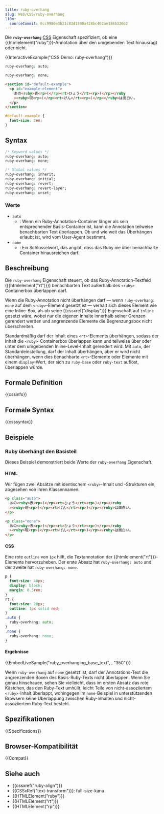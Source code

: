 ```yaml
---
title: ruby-overhang
slug: Web/CSS/ruby-overhang
l10n:
  sourceCommit: 0cc9980e3b21c83d1800a428bc402ae1865326b2
---
```


Die **`ruby-overhang`** [CSS](/de/docs/Web/CSS) Eigenschaft spezifiziert, ob eine {{htmlelement("ruby")}}-Annotation über den umgebenden Text hinausragt oder nicht.

{{InteractiveExample("CSS Demo: ruby-overhang")}}

```css interactive-example-choice
ruby-overhang: auto;
```

```css interactive-example-choice
ruby-overhang: none;
```

```html interactive-example
<section id="default-example">
  <p id="example-element">
    あの<ruby>表<rp>(</rp><rt>ひょう</rt><rp>)</rp></ruby
    ><ruby>現<rp>(</rp><rt>げん</rt><rp>)</rp></ruby>は面白い。
  </p>
</section>
```

```css interactive-example
#default-example {
  font-size: 2em;
}
```

## Syntax

```css
/* Keyword values */
ruby-overhang: auto;
ruby-overhang: none;

/* Global values */
ruby-overhang: inherit;
ruby-overhang: initial;
ruby-overhang: revert;
ruby-overhang: revert-layer;
ruby-overhang: unset;
```

### Werte

- `auto`
  - : Wenn ein Ruby-Annotation-Container länger als sein entsprechender Basis-Container ist, kann die Annotation teilweise benachbarten Text überlappen. Ob und wie weit das Überhängen erlaubt ist, wird vom User-Agent bestimmt.
- `none`
  - : Ein Schlüsselwort, das angibt, dass das Ruby nie über benachbarte Container hinausreichen darf.

## Beschreibung

Die `ruby-overhang` Eigenschaft steuert, ob das Ruby-Annotation-Textfeld ({{htmlelement("rt")}}) benachbarten Text außerhalb des `<ruby>` Containerbox überlappen darf.

Wenn die Ruby-Annotation nicht überhängen darf &mdash; wenn `ruby-overhang: none` auf dem `<ruby>`-Element gesetzt ist &mdash; verhält sich dieses Element wie eine Inline-Box, als ob seine {{cssxref("display")}} Eigenschaft auf `inline` gesetzt wäre, wobei nur die eigenen Inhalte innerhalb seiner Grenzen gerendert werden und angrenzende Elemente die Begrenzungsbox nicht überschreiten.

Standardmäßig darf der Inhalt eines `<rt>`-Elements überhängen, sodass der Inhalt die `<ruby>`-Containerbox überlappen kann und teilweise über oder unter dem umgebenden Inline-Level-Inhalt gerendert wird. Mit `auto`, der Standardeinstellung, darf der Inhalt überhängen, aber er wird nicht überhängen, wenn dies benachbarte `<rt>`-Elemente oder Elemente mit einem `display`-Wert, der sich zu `ruby-base` oder `ruby-text` auflöst, überlappen würde.

## Formale Definition

{{cssinfo}}

## Formale Syntax

{{csssyntax}}

## Beispiele

### Ruby überhängt den Basisteil

Dieses Beispiel demonstriert beide Werte der `ruby-overhang` Eigenschaft.

#### HTML

Wir fügen zwei Absätze mit identischem `<ruby>`-Inhalt und -Strukturen ein, abgesehen von ihren Klassennamen.

```html
<p class="auto">
  あの<ruby>表<rp>(</rp><rt>ひょう</rt><rp>)</rp></ruby
  ><ruby>現<rp>(</rp><rt>げん</rt><rp>)</rp></ruby>は面白い。
</p>

<p class="none">
  あの<ruby>表<rp>(</rp><rt>ひょう</rt><rp>)</rp></ruby
  ><ruby>現<rp>(</rp><rt>げん</rt><rp>)</rp></ruby>は面白い。
</p>
```

#### CSS

Eine rote `outline` von `1px` hilft, die Textannotation der {{htmlelement("rt")}}-Elemente hervorzuheben. Der erste Absatz hat `ruby-overhang: auto` und der zweite hat `ruby-overhang: none`.

```css
p {
  font-size: 40px;
  display: block;
  margin: 0.5rem;
}
rt {
  font-size: 28px;
  outline: 1px solid red;
}
.auto {
  ruby-overhang: auto;
}
.none {
  ruby-overhang: none;
}
```

#### Ergebnisse

{{EmbedLiveSample("ruby_overhanging_base_text", , "350")}}

Wenn `ruby-overhang` auf `none` gesetzt ist, darf der Annotations-Text die angrenzenden Boxen des Basis-Ruby-Texts nicht überlappen. Wenn Sie genau hinschauen, sehen Sie vielleicht, dass im ersten Absatz das rote Kästchen, das den Ruby-Text umhüllt, leicht Teile von nicht-assoziiertem `<ruby>`-Inhalt überlappt, wohingegen im `none`-Beispiel in unterstützenden Browsern keine Überlappung zwischen Ruby-Inhalten und nicht-assoziiertem Ruby-Text besteht.

## Spezifikationen

{{Specifications}}

## Browser-Kompatibilität

{{Compat}}

## Siehe auch

- {{cssxref("ruby-align")}}
- {{CSSxRef("text-transform")}}: full-size-kana
- {{HTMLElement("ruby")}}
- {{HTMLElement("rt")}}
- {{HTMLElement("rp")}}
